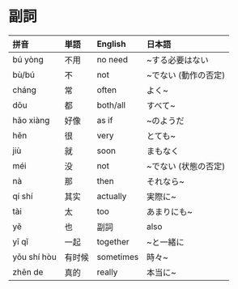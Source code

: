 # 副詞

|拼音|単語|English|日本語|
|:--|:--|:--|:--|
|bú yòng |不用|no need|~する必要はない|
|bù/bú|不|not|~でない (動作の否定)|
|cháng|常|often|よく~|
|dōu|都|both/all|すべて~|
|hǎo xiàng|好像|as if|~のようだ|
|hěn|很|very|とても~|
|jiù|就|soon|まもなく|
|méi|没|not|~でない (状態の否定)|
|nà|那|then|それなら~|
|qí shí|其实|actually|実際に~|
|tài|太|too|あまりにも~|
|yě|也|副詞|also|~も|
|yī qǐ|一起|together|~と一緒に|
|yǒu shí hòu|有时候|sometimes|時々~|
|zhēn de|真的|really|本当に~|
